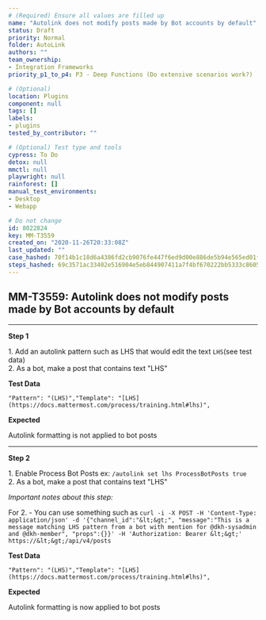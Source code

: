 ```yaml
---
# (Required) Ensure all values are filled up
name: "Autolink does not modify posts made by Bot accounts by default"
status: Draft
priority: Normal
folder: AutoLink
authors: ""
team_ownership: 
- Integration Frameworks
priority_p1_to_p4: P3 - Deep Functions (Do extensive scenarios work?)

# (Optional)
location: Plugins
component: null
tags: []
labels: 
- plugins
tested_by_contributor: ""

# (Optional) Test type and tools
cypress: To Do
detox: null
mmctl: null
playwright: null
rainforest: []
manual_test_environments: 
- Desktop
- Webapp

# Do not change
id: 8022824
key: MM-T3559
created_on: "2020-11-26T20:33:08Z"
last_updated: ""
case_hashed: 70f14b1c18d6a4386fd2cb9076fe447f6ed9d00e886de5b94e565ed01fe3e8e74ed9dd10f6e63de176d443e23ca24153
steps_hashed: 69c3571ac33402e516904e5eb844907411a7f4bf670222bb5333c86050c960e3143b4b6b3e6b5fb98a37b7bad18f6341
---
```


<!-- (Auto-generated) Based on frontmatter's "key" and "name" -->

## MM-T3559: Autolink does not modify posts made by Bot accounts by default

---

**Step 1**

1\. Add an autolink pattern such as LHS that would edit the text `LHS`(see test data)\
2\. As a bot, make a post that contains text "LHS"

**Test Data**

```
"Pattern": "(LHS)","Template": "[LHS](https://docs.mattermost.com/process/training.html#lhs)",
```

**Expected**

Autolink formatting is not applied to bot posts

---

**Step 2**

1\. Enable Process Bot Posts ex: `/autolink set lhs ProcessBotPosts true`\
2\. As a bot, make a post that contains text "LHS"

_Important notes about this step:_

For 2. - You can use something such as `curl -i -X POST -H 'Content-Type: application/json' -d '{"channel_id":"&lt;&gt;", "message":"This is a message matching LHS pattern from a bot with mention for @dkh-sysadmin and @dkh-member", "props":{}}' -H 'Authorization: Bearer &lt;&gt;' https://&lt;&gt;/api/v4/posts`

**Test Data**

```
"Pattern": "(LHS)","Template": "[LHS](https://docs.mattermost.com/process/training.html#lhs)",
```

**Expected**

Autolink formatting is now applied to bot posts
